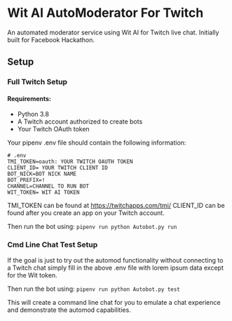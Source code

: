 # Wit AI AutoModerator For Twitch
An automated moderator service using Wit AI for Twitch live chat. Initially built for Facebook Hackathon.

## Setup
### Full Twitch Setup
#### Requirements:
- Python 3.8
- A Twitch account authorized to create bots
- Your Twitch OAuth token

Your pipenv .env file should contain the following information:
```
# .env
TMI_TOKEN=oauth: YOUR TWITCH OAUTH TOKEN
CLIENT_ID= YOUR TWITCH CLIENT ID
BOT_NICK=BOT NICK NAME
BOT_PREFIX=!
CHANNEL=CHANNEL TO RUN BOT
WIT_TOKEN= WIT AI TOKEN
```
TMI_TOKEN can be found at https://twitchapps.com/tmi/
CLIENT_ID can be found after you create an app on your Twitch account.

Then run the bot using:
`pipenv run python Autobot.py run`

### Cmd Line Chat Test Setup
If the goal is just to try out the automod functionality without connecting to a Twitch chat simply fill in the above .env file with lorem ipsum data except for the Wit token.

Then run the bot using:
`pipenv run python Autobot.py test`

This will create a command line chat for you to emulate a chat experience and demonstrate the automod capabilities.

